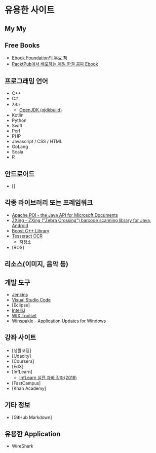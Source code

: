 # 유용한 사이트

## My My

## Free Books
* [Ebook Foundation의 무료 책](https://github.com/EbookFoundation/free-programming-books)
* [PacktPub에서 배포하는 매일 한권 공짜 Ebook](https://www.packtpub.com/packt/offers/free-learning)

## 프로그래밍 언어
* C++
* C#
* 자바
  * [OpenJDK (ojdkbuild)](https://github.com/ojdkbuild/ojdkbuild)
* Kotlin
* Python
* Swift
* Perl
* PHP
* Javascript / CSS / HTML
* GoLang
* Scala
* R

## 안드로이드
* []

## 각종 라이브러리 또는 프레임워크
* [Apache POI - the Java API for Microsoft Documents](https://poi.apache.org/)
* [ZXing - ZXing ("Zebra Crossing") barcode scanning library for Java, Android](https://github.com/zxing/zxing)
* [Boost C++ Library](https://www.boost.org/)
* [Tesseract OCR](https://opensource.google.com/projects/tesseract)
  * [저장소](https://github.com/tesseract-ocr/tesseract)
* [ROS]

## 리소스(이미지, 음악 등)

## 개발 도구
* [Jenkins](https://jenkins.io/)
* [Visual Studio Code](https://code.visualstudio.com/)
* [Eclipse]
* [IntelliJ](https://www.jetbrains.com/idea/)
* [WIX Toolset](http://wixtoolset.org/)
* [Winspakle - Application Updates for Windows](https://winsparkle.org/)

## 강좌 사이트
* [생활코딩]
* [Udacity]
* [Coursera]
* [EdX]
* [InfLearn]
  * [InfLearn 실전 자바 강좌(2018)](https://www.inflearn.com/course/%EC%8B%A4%EC%A0%84-%EC%9E%90%EB%B0%94_java-renew/)
* [FastCampus]
* [Khan Academy]

## 기타 정보
* [GitHub Markdown]

## 유용한 Application
* WireShark
